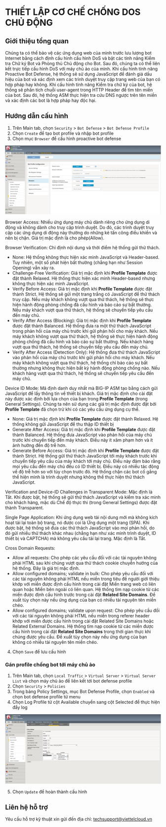 # THIẾT LẬP CƠ CHẾ CHỐNG DOS CHỦ ĐỘNG 

## Giới thiệu tổng quan

Chúng ta có thể bảo vệ các ứng dụng web của mình trước lưu lượng bot Internet bằng cách định cấu hình cấu hình DoS và bật các tính năng Kiểm tra Chữ ký Bot và Phòng thủ Chủ động cho Bot. Sau đó, chúng ta có thể liên kết trực tiếp cấu hình DoS với máy chủ ảo của mình. Khi cấu hình tính năng Proactive Bot Defense, hệ thống sẽ sử dụng JavaScript để đánh giá dấu hiệu của bot và xác định xem các trình duyệt truy cập trang web của bạn có hợp pháp hay không. Khi cấu hình tính năng Kiểm tra chữ ký của bot, hệ thống sẽ phân tích chuỗi user-agent trong HTTP Header để tìm tên miền của bot. Sau đó, hệ thống ASM thực hiện tra cứu DNS ngược trên tên miền và xác định các bot là hợp pháp hay độc hại.

## Hướng dẫn cấu hình

1. Trên Main tab, chọn `Security` > `Bot Defense` > `Bot Defense Profile`
2. Chọn `Create` để tạo bot profile và nhập bot profile
3. Chọn mục `Browser` để cấu hình proactive bot defense

![](./proactive_bot_defense/browser.png)

Browser Access: Nhiều ứng dụng máy chủ dành riêng cho ứng dụng di động và không dành cho truy cập trình duyệt. Do đó, các trình duyệt truy cập các ứng dụng di động này thường do những kẻ tấn công điều khiển và nên bị chặn. Giá trị mặc định là cho phép(Allow).

Browser Verification: Chỉ định nội dung và thời điểm hệ thống gửi thử thách.
  + None: Hệ thống không thực hiện xác minh JavaScript và Header-based. Tuy nhiên, một số phát hiện bất thường (chẳng hạn như Session Opening) vẫn xảy ra.
  + Challenge-Free Verification: Giá trị mặc định khi **Profile Template** được đặt thành Relaxed. Hệ thống thực hiện xác minh Header-based nhưng không thực hiện xác minh JavaScript.
  + Verify Before Access: Giá trị mặc định khi **Profile Template** được đặt thành Strict. Hệ thống sẽ gửi một trang trắng có JavaScript để thử thách truy cập. Nếu máy khách không vượt qua thử thách, hệ thống sẽ thực hiện hành động phòng chống đã cấu hình và báo cáo sự bất thường. Nếu máy khách vượt qua thử thách, hệ thống sẽ chuyển tiếp yêu cầu đến máy chủ.
  + Verify After Access (Blocking): Giá trị mặc định khi **Profile Template** được đặt thành Balanced. Hệ thống đưa ra một thử thách JavaScript trong phản hồi của máy chủ trước khi gửi phản hồi cho máy khách. Nếu máy khách không vượt qua thử thách, hệ thống sẽ thực hiện hành động phòng chống đã cấu hình và báo cáo sự bất thường. Nếu khách hàng vượt qua thử thách, hệ thống sẽ chuyển tiếp yêu cầu đến máy chủ.
  + Verify After Access (Detection Only): Hệ thống đưa thử thách JavaScript vào phản hồi của máy chủ trước khi gửi phản hồi cho máy khách. Nếu máy khách không vượt qua thử thách, hệ thống chỉ báo cáo sự bất thường nhưng không thực hiện bất kỳ hành động phòng chống nào. Nếu khách hàng vượt qua thử thách, hệ thống sẽ chuyển tiếp yêu cầu đến máy chủ.

  
Device ID Mode: Mã định danh duy nhất mà BIG-IP ASM tạo bằng cách gửi JavaScript để lấy thông tin về thiết bị khách. Giá trị mặc định cho cài đặt này được xác định bởi lựa chọn của bạn trong **Profile Template** (trong General Settings). Chúng ta nên sử dụng các giá trị mặc định được đặt bởi **Profile Template** đã chọn trừ khi có các yêu cầu ứng dụng cụ thể.
  + None: Giá trị mặc định khi **Profile Template** được đặt thành Relaxed. Hệ thống không gửi JavaScript để thu thập ID thiết bị
  + Generate After Access: Giá trị mặc định khi **Profile Template** được đặt thành Balanced. Hệ thống đưa JavaScript vào phản hồi của máy chủ trước khi chuyển tiếp đến máy khách. Điều này ít xâm phạm hơn và ít ảnh hưởng đến độ trễ hơn.
  + Generate Before Access: Giá trị mặc định khi **Profile Template** được đặt thành Strict. Hệ thống gửi thử thách JavaScript tới máy khách trước khi chuyển tiếp yêu cầu của máy khách tới máy chủ. Điều này đảm bảo rằng mọi yêu cầu đến máy chủ đều có ID thiết bị. Điều này có nhiều tác động về độ trễ hơn so với tùy chọn trước đó. Hệ thống chặn các bot cố gắng thể hiện mình là trình duyệt nhưng không thể thực hiện thử thách JavaScript.

Verification and Device-ID Challenges in Transparent Mode: Mặc định là Tắt. Khi được bật, hệ thống sẽ gửi thử thách JavaScript và kiểm tra xác minh cho khách hàng, mặc dù Chế độ thực thi (trong General Settings) được đặt thành Transparent.

Single Page Application: Khi ứng dụng web tải nội dung mới mà không kích hoạt tải lại toàn bộ trang, nó được coi là Ứng dụng một trang (SPA). Khi được bật, hệ thống sẽ đưa các thử thách JavaScript vào mọi phản hồi, do đó gửi nhiều thử thách khác nhau (chẳng hạn như xác minh trình duyệt, ID thiết bị và CAPTCHA) mà không yêu cầu tải lại trang. Mặc định là Tắt.

Cross Domain Requests:
  + Allow all requests: Cho phép các yêu cầu đối với các tài nguyên không phải HTML sau khi chúng vượt qua thử thách cookie chuyển hướng của hệ thống. Đây là giá trị mặc định.
  + Allow configured domains; validate in bulk: Cho phép yêu cầu đối với các tài nguyên không phải HTML nếu miền trong tiêu đề người giới thiệu khớp với miền được định cấu hình trong cài đặt Miền trang web có liên quan hoặc Miền bên ngoài có liên quan. Hệ thống tìm nạp cookie từ các miền được định cấu hình trước trong cài đặt **Related Site Domains**. Đề xuất tùy chọn này nếu ứng dụng của bạn có nhiều tài nguyên tên miền chéo.
  + Allow configured domains; validate upon request: Cho phép yêu cầu đối với các tài nguyên không phải HTML nếu miền trong referer header khớp với miền được cấu hình trong cài đặt Related Site Domains hoặc Related External Domains. Hệ thống tìm nạp cookie từ các miền được cấu hình trong cài đặt **Related Site Domains** trong thời gian thực khi chúng được yêu cầu. Đề xuất tùy chọn này nếu ứng dụng của bạn không có nhiều tài nguyên tên miền chéo.

4. Chọn `Save` để lưu cấu hình

### Gán profile chống bot tới máy chủ ảo

1. Trên Main tab, chọn `Local Traffic` > `Virtual Server` > `Virtual Server List` và chọn máy chủ ảo để liên kết tới bot defense profile 
2. Chọn `Security` > `Policies`
3. Trong bảng Policy Settings, mục Bot Defense Profile, chọn `Enabled` và chọn bot defense profile từ menu
4. Chọn Log Profile từ cột Available chuyển sang cột Selected để thực hiện đẩy log 

![](./log_vi_pham/asign_to_server.png)

5. Chọn `Update` để hoàn thành cấu hình


## Liên hệ hỗ trợ
Yêu cầu hỗ trợ kỹ thuật xin gửi đến địa chỉ: techsupport@viettelcloud.vn

